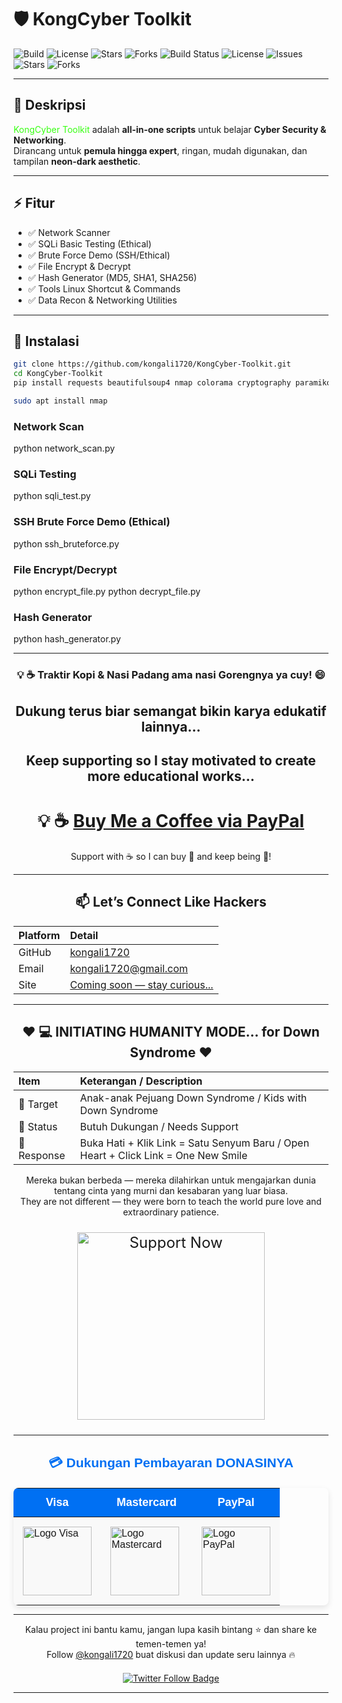 # 🛡️ KongCyber Toolkit 

![Build](https://img.shields.io/badge/build-passing-brightgreen?style=for-the-badge&logo=github&logoColor=white&animation=glow)
![License](https://img.shields.io/badge/license-MIT-blueviolet?style=for-the-badge&logo=open-source&logoColor=white&animation=glow)
![Stars](https://img.shields.io/badge/stars-⭐-pink?style=for-the-badge&animation=glow)
![Forks](https://img.shields.io/badge/forks-🔱-cyan?style=for-the-badge&animation=glow)
![Build Status](https://img.shields.io/badge/build-passing-brightgreen?style=for-the-badge&logo=github)
![License](https://img.shields.io/badge/license-MIT-blue?style=for-the-badge)
![Issues](https://img.shields.io/github/issues/kongali1720/KongCyber-Toolkit?style=for-the-badge&logo=github)
![Stars](https://img.shields.io/github/stars/kongali1720/KongCyber-Toolkit?style=for-the-badge&logo=github)
![Forks](https://img.shields.io/github/forks/kongali1720/KongCyber-Toolkit?style=for-the-badge&logo=github)

---

## 📖 **Deskripsi**
<span style="color:#39ff14">KongCyber Toolkit</span> adalah **all-in-one scripts** untuk belajar **Cyber Security & Networking**.  
Dirancang untuk **pemula hingga expert**, ringan, mudah digunakan, dan tampilan **neon-dark aesthetic**.

---

## ⚡ **Fitur**
- ✅ Network Scanner
- ✅ SQLi Basic Testing (Ethical)
- ✅ Brute Force Demo (SSH/Ethical)
- ✅ File Encrypt & Decrypt
- ✅ Hash Generator (MD5, SHA1, SHA256)
- ✅ Tools Linux Shortcut & Commands
- ✅ Data Recon & Networking Utilities

---

## 🚀 **Instalasi**
```bash
git clone https://github.com/kongali1720/KongCyber-Toolkit.git
cd KongCyber-Toolkit
pip install requests beautifulsoup4 nmap colorama cryptography paramiko
```

```bash
sudo apt install nmap
```

### Network Scan
python network_scan.py

### SQLi Testing
python sqli_test.py

### SSH Brute Force Demo (Ethical)
python ssh_bruteforce.py

### File Encrypt/Decrypt
python encrypt_file.py
python decrypt_file.py

### Hash Generator
python hash_generator.py

---

<h3 align="center">💡 ☕ Traktir Kopi & Nasi Padang ama nasi Gorengnya ya cuy! 😄</h3>

<div align="center">

## Dukung terus biar semangat bikin karya edukatif lainnya...  
## Keep supporting so I stay motivated to create more educational works...

# 💡 ☕  [Buy Me a Coffee via PayPal](https://www.paypal.com/paypalme/bungtempong99)  

Support with ☕ so I can buy 🍜 and keep being 🧠!

---

<h2>📫 Let’s Connect Like Hackers</h2>

| Platform | Detail |
|:--------|:-------|
| GitHub  | [kongali1720](https://github.com/kongali1720) |
| Email   | [kongali1720@gmail.com](mailto:kongali1720@gmail.com) |
| Site    | [Coming soon — stay curious... ](https://kongali1720.github.io) |

---

## ❤️  💻 INITIATING HUMANITY MODE... for Down Syndrome ❤️

| Item        | Keterangan / Description |
|:------------|:-------------------------|
| 🎯 Target   | Anak-anak Pejuang Down Syndrome / Kids with Down Syndrome |
| 📡 Status   | Butuh Dukungan / Needs Support |
| 🧠 Response | Buka Hati + Klik Link = Satu Senyum Baru / Open Heart + Click Link = One New Smile |

Mereka bukan berbeda — mereka dilahirkan untuk mengajarkan dunia tentang cinta yang murni dan kesabaran yang luar biasa.  
They are not different — they were born to teach the world pure love and extraordinary patience.

<p align="center" style="font-size: 1.5rem;">
  <a href="https://mydonation4ds.github.io/" target="_blank" style="display: inline-block;">
    <img 
      src="https://img.shields.io/badge/SUPPORT--NOW-%23FF6600?style=for-the-badge&logo=heart&logoColor=white&labelColor=white&color=FF6600" 
      alt="Support Now" 
      style="width: 300px; height: auto;" 
    />
  </a>
</p>

</div>


---

<section align="center" style="font-family: Arial, sans-serif;">

<h2 style="margin-bottom: 20px; color: #0070f3;">💳 Dukungan Pembayaran DONASINYA</h2>

<table align="center" aria-label="Metode Pembayaran" style="margin: 0 auto; border-collapse: collapse; box-shadow: 0 4px 10px rgba(0,0,0,0.1); border-radius: 8px; overflow: hidden;">
  <thead style="background-color: #0070f3; color: white;">
    <tr>
      <th style="padding: 12px 25px; font-size: 18px;">Visa</th>
      <th style="padding: 12px 25px; font-size: 18px;">Mastercard</th>
      <th style="padding: 12px 25px; font-size: 18px;">PayPal</th>
    </tr>
  </thead>
  <tbody style="background-color: #f9f9f9;">
    <tr>
      <td style="padding: 15px;">
        <img src="https://upload.wikimedia.org/wikipedia/commons/thumb/4/41/Visa_Logo.png/120px-Visa_Logo.png" alt="Logo Visa" width="110" />
      </td>
      <td style="padding: 15px;">
        <img src="https://upload.wikimedia.org/wikipedia/commons/thumb/2/2a/Mastercard-logo.svg/120px-Mastercard-logo.svg.png" alt="Logo Mastercard" width="110" />
      </td>
      <td style="padding: 15px;">
        <img src="https://upload.wikimedia.org/wikipedia/commons/thumb/3/39/PayPal_logo.svg/120px-PayPal_logo.svg.png" alt="Logo PayPal" width="110" />
      </td>
    </tr>
  </tbody>
</table>

</section>


---

<p align="center">
  Kalau project ini bantu kamu, jangan lupa kasih bintang ⭐ dan share ke temen-temen ya!<br>
  Follow <a href="https://twitter.com/kongali1720" target="_blank" rel="noopener noreferrer">@kongali1720</a> buat diskusi dan update seru lainnya 🔥
</p>

<p align="center" style="margin-top: 20px;">
  <a href="https://twitter.com/kongali1720" target="_blank" rel="noopener noreferrer" aria-label="Follow kongali1720 on Twitter">
    <img src="https://img.shields.io/twitter/follow/kongali1720?style=social" alt="Twitter Follow Badge" />
  </a>
</p>

</div>
<div align="center">

---
